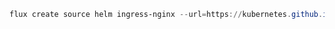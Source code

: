 
```powershell
flux create source helm ingress-nginx --url=https://kubernetes.github.io/ingress-nginx --interval=1m 
```


